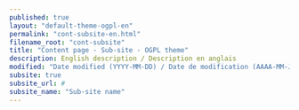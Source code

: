 ```yaml
---
published: true
layout: "default-theme-ogpl-en"
permalink: "cont-subsite-en.html"
filename_root: "cont-subsite"
title: "Content page - Sub-site - OGPL theme"
description: English description / Description en anglais
modified: "Date modified (YYYY-MM-DD) / Date de modification (AAAA-MM-JJ)"
subsite: true
subsite_url: #
subsite_name: "Sub-site name"
---
```


